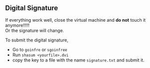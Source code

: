 ## Digital Signature

If everything work well, close the virtual machine and **do not** touch it anymore!!!!!    
Or the signature will change.

To submit the digital signature, 
- Go to `goinfre` or `sgoinfree` 
- Run `shasum <yourfile>.dvi`
- copy the key to a file with the name `signature.txt` and submit it.